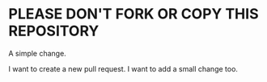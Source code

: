 PLEASE DON'T FORK OR COPY THIS REPOSITORY
=========================================

A simple change.

I want to create a new pull request.
I want to add a small change too.
